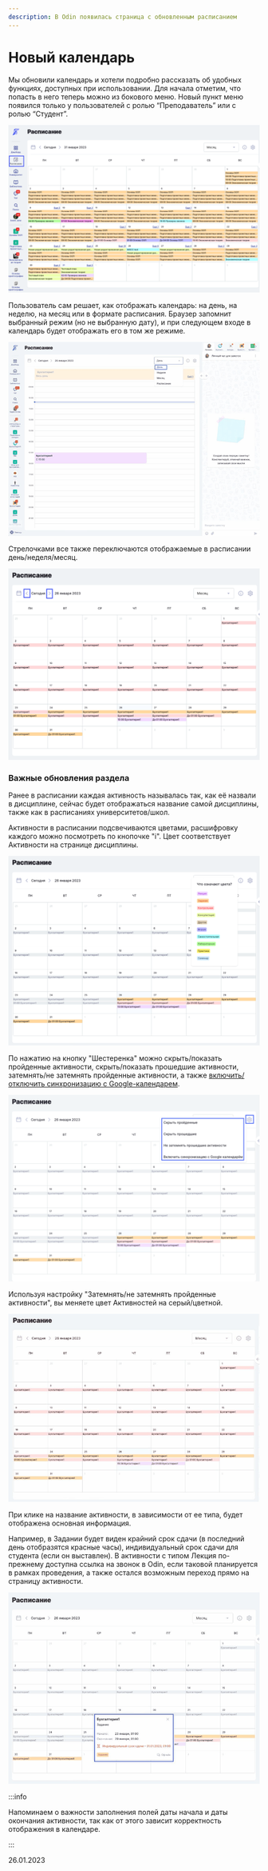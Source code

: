 ```yaml
---
description: В Odin появилась страница с обновленным расписанием
---
```


# Новый календарь

Мы обновили календарь и хотели подробно рассказать об удобных функциях, доступных при использовании. Для начала отметим, что попасть в него теперь можно из бокового меню. Новый пункт меню появился только у пользователей с ролью “Преподаватель” или с ролью “Студент”.

![](<../../.gitbook/assets/image (4) (3) (2).png>)

Пользователь сам решает, как отображать календарь: на день, на неделю, на месяц или в формате расписания.  Браузер запомнит выбранный режим (но не выбранную дату), и при следующем входе в календарь будет отображать его в том же режиме.

![](<../../.gitbook/assets/Гифка с Gifius.ru-29.gif>)

Стрелочками все также переключаются отображаемые в расписании день/неделя/месяц.

![](<../../.gitbook/assets/image (11) (4).png>)

### Важные обновления раздела

Ранее в расписании каждая активность называлась так, как её назвали в дисциплине, сейчас будет отображаться название самой дисциплины,  также как в расписаниях университетов/школ.

Активности в расписании подсвечиваются цветами, расшифровку каждого можно посмотреть по кнопочке "i". Цвет соответствует Активности на странице дисциплины.

![](<../../.gitbook/assets/image (6) (1) (5).png>)

По нажатию на кнопку "Шестеренка" можно скрыть/показать пройденные активности, скрыть/показать прошедшие активности, затемнять/не затемнять пройденные активности, а также [включить/отключить синхронизацию с Google-календарем](../../instrukcii-po-rabote/nastroika-sinkhronizacii-s-google-kalendarem.md).

![](<../../.gitbook/assets/image (14) (3).png>)

Используя настройку "Затемнять/не затемнять пройденные активности", вы меняете цвет Активностей на серый/цветной.

![](<../../.gitbook/assets/Гифка с Gifius.ru-31.gif>)

При клике на название активности, в зависимости от ее типа, будет отображена основная информация.

Например, в Задании будет виден крайний срок сдачи (в последний день отобразятся красные часы), индивидуальный срок сдачи для студента (если он выставлен). В активности с типом Лекция по-прежнему доступна ссылка на звонок в Odin, если таковой планируется в рамках проведения, а также остался возможным переход прямо на страницу активности.

![](<../../.gitbook/assets/Гифка с Gifius.ru-30.gif>)

:::info

Напоминаем о важности заполнения полей даты начала и даты окончания активности, так как от этого зависит корректность отображения в календаре.

:::

26.01.2023
